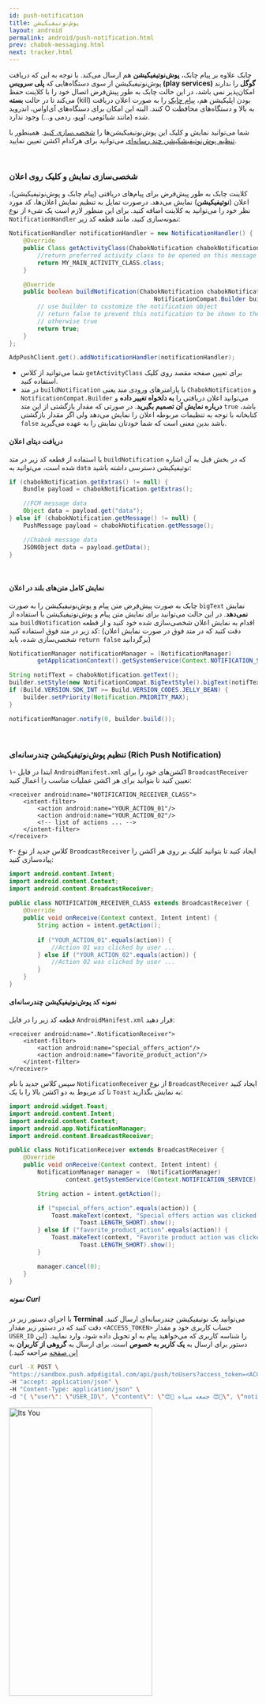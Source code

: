 ```yaml
---
id: push-notification
title: پوش‌نوتیفیکیشن
layout: android
permalink: android/push-notification.html
prev: chabok-messaging.html
next: tracker.html
---
```


چابک علاوه بر پیام چابک، **پوش‌نوتیفیکیشن** هم ارسال می‌کند. با توجه به این که دریافت پوش‌نوتیفیکیشن از سوی دستگاه‌هایی که **پلی سرویس (play services) گوگل** را ندارند امکان‌پذیر نمی باشد، در این حالت چابک به طور پیش‌فرض اتصال خود را با کلاینت حفظ می‌کند تا در حالت **بسته** (kill) بودن اپلیکیشن هم، [پیام چابک](/android/chabok-messaging.html) را به صورت اعلان دریافت کنند. البته این امکان برای دستگاه‌های آی‌اواس، اندروید O به بالا و دستگاه‌های محافظت شده (مانند شیائومی، اوپو، ردمی و...) وجود ندارد.

 شما می‌توانید نمایش و کلیک این پوش‌نوتیفیکیشن‌ها را [شخصی‌سازی کنید](/android/push-notification.html#شخصیسازی-نمایش-و-کلیک-روی-اعلان). همینطور با [تنظیم پوش‌نوتیفیشکیشن چند رسانه‌ای](/android/push-notification.html#تنظیم-پوشنوتیفیکیشن-چندرسانهای-rich-push-notification) می‌توانید برای هرکدام اکشن تعیین نمایید. 

<Br>

### شخصی‌سازی نمایش و کلیک روی اعلان

کلاینت چابک به طور پیش‌فرض برای پیام‌های دریافتی (پیام چابک و پوش‌نوتیفیکیشن)، اعلان (**نوتیفیکیشن**) نمایش می‌دهد. درصورت تمایل به تنظیم نمایش اعلان‌ها، کد مورد نظر خود را می‌توانید به کلاینت اضافه کنید.
برای این منظور لازم است یک شیء از نوع `NotificationHandler` نمونه‌سازی کنید، مانند قطعه کد زیر:

```java                
NotificationHandler notificationHandler = new NotificationHandler() {
    @Override
    public Class getActivityClass(ChabokNotification chabokNotification) {
        //return preferred activity class to be opened on this message's notification
        return MY_MAIN_ACTIVITY_CLASS.class;
    }

    @Override
    public boolean buildNotification(ChabokNotification chabokNotification,
                                         NotificationCompat.Builder builder) {
        // use builder to customize the notification object
        // return false to prevent this notification to be shown to the user
    	// otherwise true
        return true;
    }
};

AdpPushClient.get().addNotificationHandler(notificationHandler);
```

- شما می‌توانید از کلاس `getActivityClass` برای تعیین صفحه مقصد روی کلیک استفاده کنید.
- در متد `buildNotification` با پارامترهای ورودی متد یعنی `ChabokNotification` و `NotificationCompat.Builder` می‌توانید اعلان دریافتی را **به دلخواه تغییر داده** و **درباره نمایش آن تصمیم بگیرید**. در صورتی که مقدار بازگشتی از این متد `true` باشد، کتابخانه با توجه به تنظیمات مربوطه اعلان را نمایش می‌دهد ولی اگر مقدار بازگشتی `false` باشد بدین معنی است که شما خودتان نمایش را به عهده می‌گیرید.

#### دریافت دیتای اعلان

با استفاده از قطعه کد زیر در متد `buildNotification` که در بخش قبل به آن اشاره شده است، می‌توانید به `data` نوتیفیکیشن دسترسی داشته باشید:

```java
if (chabokNotification.getExtras() != null) {
    Bundle payload = chabokNotification.getExtras();

    //FCM message data
    Object data = payload.get("data");
} else if (chabokNotification.getMessage() != null) {
    PushMessage payload = chabokNotification.getMessage();

    //Chabok message data
    JSONObject data = payload.getData();
}
```

<Br>

#### نمایش کامل متن‌های بلند در اعلان

چابک به صورت پیش‌فرض متن پیام و پوش‌نوتیفیکیشن را به صورت `bigText` نمایش **نمی‌دهد**. در این حالت می‌توانید برای نمایش متن پیام و پوش‌نوتیفیکیشن با استفاده از متد `buildNotification` اقدام به نمایش اعلان شخصی‌سازی شده خود کنید و از قطعه کد زیر در متد فوق استفاده کنید: (دقت کنید که در متد فوق در صورت نمایش اعلان شخصی‌سازی شده، باید `return false` برگردانید)

```java
NotificationManager notificationManager = (NotificationManager)
		getApplicationContext().getSystemService(Context.NOTIFICATION_SERVICE);

String notifText = chabokNotification.getText();
builder.setStyle(new NotificationCompat.BigTextStyle().bigText(notifText));
if (Build.VERSION.SDK_INT >= Build.VERSION_CODES.JELLY_BEAN) {
    builder.setPriority(Notification.PRIORITY_MAX);
}

notificationManager.notify(0, builder.build());
```

<Br>

### تنظیم پوش‌نوتیفیکیشن چندرسانه‌ای (Rich Push Notification)

۱- ابتدا در فایل `AndroidManifest.xml` اکشن‌های خود را برای `‌BroadcastReceiver` تعیین کنید تا بتوانید برای هر اکشن عملیات مناسب را اعمال کنید:

```markup
<receiver android:name="NOTIFICATION_RECEIVER_CLASS">  
	<intent-filter> 
		<action android:name="YOUR_ACTION_01"/>  
		<action android:name="YOUR_ACTION_02"/> 
		<!-- list of actions ... -->
	</intent-filter>
</receiver>
```

۲- کلاس جدید از نوع `BroadcastReceiver` ایجاد کنید تا بتوانید کلیک بر روی هر اکشن را پیاده‌سازی کنید:

```java
import android.content.Intent;  
import android.content.Context;  
import android.content.BroadcastReceiver;  
  
public class NOTIFICATION_RECEIVER_CLASS extends BroadcastReceiver {  
    @Override  
    public void onReceive(Context context, Intent intent) {  
        String action = intent.getAction();  
	
        if ("YOUR_ACTION_01".equals(action)) {  
            //Action 01 was clicked by user ...  
        } else if ("YOUR_ACTION_02".equals(action)) {  
            //Action 02 was clicked by user ...
        }  
    }  
}
```

#### نمونه کد پوش‌نوتیفیکیشن چندرسانه‌ای

قطعه کد زیر را در فایل `AndroidManifest.xml` قرار دهید:

```markup
<receiver android:name=".NotificationReceiver">  
	<intent-filter> 
		<action android:name="special_offers_action"/>  
		<action android:name="favorite_product_action"/> 
	</intent-filter>
</receiver>
```

سپس کلاس جدید با نام `NotificationReceiver` از نوع `BroadcastReceiver` ایجاد کنید تا کد مربوط به دو اکشن بالا را با یک `Toast` به نمایش بگذارید:

```java
import android.widget.Toast;
import android.content.Intent;
import android.content.Context;
import android.app.NotificationManager;
import android.content.BroadcastReceiver;

public class NotificationReceiver extends BroadcastReceiver {
    @Override
    public void onReceive(Context context, Intent intent) {
        NotificationManager manager =  (NotificationManager) 
                context.getSystemService(Context.NOTIFICATION_SERVICE);

        String action = intent.getAction();

        if ("special_offers_action".equals(action)) {
            Toast.makeText(context, "Special offers action was clicked by user ...",
                    Toast.LENGTH_SHORT).show();
        } else if ("favorite_product_action".equals(action)) {
            Toast.makeText(context, "Favorite product action was clicked ...",
                    Toast.LENGTH_SHORT).show();
        }

        manager.cancel(0);
    }
}
```

##### نمونه Curl

با اجرای دستور زیر در **Terminal** می‌توانید یک نوتیفیکیشن چندرسانه‌ای ارسال کنید. دقت کنید که در دستور زیر مقدار `<ACCESS_TOKEN>` حساب کاربری خود و مقدار `USER_ID` را شناسه‌ کاربری که می‌خواهید پیام به او تحویل داده شود، وارد نمایید. (این دستور برای ارسال به **یک کاربر به خصوص** است. برای ارسال به **گروهی از کاربران** به [این صفحه](https://doc.chabokpush.com/rest-api/send-chabok-message.html#ارسال-به-گروهی-از-کاربران-byquery) مراجعه کنید.)

```bash
curl -X POST \
"https://sandbox.push.adpdigital.com/api/push/toUsers?access_token=<ACCESS_TOKEN>" \
-H "accept: application/json" \
-H "Content-Type: application/json" \
-d "{ \"user\": \"USER_ID\", \"content\": \"😍💯 جمعه سیاه 😍💯\", \"notification\": { \"title\": \"😍💯 جمعه سیاه 😍💯\", \"body\": \"در جمعه سیاه می‌توانید با خرید از فروشگاه‌چابک، همزمان با تمام دنیا در این کمپین بزرگ شرکت کنید و با تخفیف های باور نکردنی همراه باشید.\", \"actions\": [ { \"id\": \"special_offers_action\", \"title\": \"پیشنهادهای ویژه\", \"options\": 5 }, { \"id\": \"favorite_product_action\", \"title\": \"کالاهای مورد علاقه من\", \"options\": 5 } ], \"mediaType\": \"png\", \"mediaUrl\": \"https://raw.githubusercontent.com/chabokpush/chabok-assets/master/samples/notification/blackfriday.png\", \"mutableContent\": true, \"category\": \"__BLACK_FRIDAY__\" }}"
```

<img src="https://raw.githubusercontent.com/chabokpush/chabok-assets/master/chabok-docs/android/rich-notification-android.png" alt="Its You" height="583px" width="289.5px">

